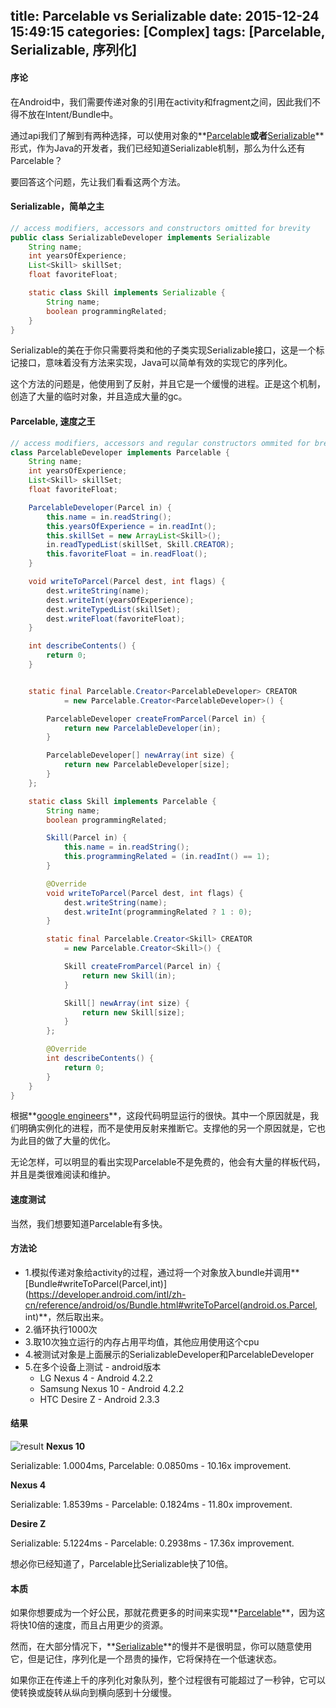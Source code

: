 title: Parcelable vs Serializable
date: 2015-12-24 15:49:15
categories: [Complex]
tags: [Parcelable, Serializable, 序列化]
---

#### 序论
在Android中，我们需要传递对象的引用在activity和fragment之间，因此我们不得不放在Intent/Bundle中。

通过api我们了解到有两种选择，可以使用对象的**[Parcelable][1]**或者**[Serializable][2]**形式，作为Java的开发者，我们已经知道Serializable机制，那么为什么还有Parcelable？

要回答这个问题，先让我们看看这两个方法。
#### **Serializable**，简单之主

``` java
// access modifiers, accessors and constructors omitted for brevity
public class SerializableDeveloper implements Serializable
    String name;
    int yearsOfExperience;
    List<Skill> skillSet;
    float favoriteFloat;

    static class Skill implements Serializable {
        String name;
        boolean programmingRelated;
    }
}
```

Serializable的美在于你只需要将类和他的子类实现Serializable接口，这是一个标记接口，意味着没有方法来实现，Java可以简单有效的实现它的序列化。

这个方法的问题是，他使用到了反射，并且它是一个缓慢的进程。正是这个机制，创造了大量的临时对象，并且造成大量的gc。

#### **Parcelable**, 速度之王

``` java
// access modifiers, accessors and regular constructors ommited for brevity
class ParcelableDeveloper implements Parcelable {
    String name;
    int yearsOfExperience;
    List<Skill> skillSet;
    float favoriteFloat;

    ParcelableDeveloper(Parcel in) {
        this.name = in.readString();
        this.yearsOfExperience = in.readInt();
        this.skillSet = new ArrayList<Skill>();
        in.readTypedList(skillSet, Skill.CREATOR);
        this.favoriteFloat = in.readFloat();
    }

    void writeToParcel(Parcel dest, int flags) {
        dest.writeString(name);
        dest.writeInt(yearsOfExperience);
        dest.writeTypedList(skillSet);
        dest.writeFloat(favoriteFloat);
    }

    int describeContents() {
        return 0;
    }


    static final Parcelable.Creator<ParcelableDeveloper> CREATOR
            = new Parcelable.Creator<ParcelableDeveloper>() {

        ParcelableDeveloper createFromParcel(Parcel in) {
            return new ParcelableDeveloper(in);
        }

        ParcelableDeveloper[] newArray(int size) {
            return new ParcelableDeveloper[size];
        }
    };

    static class Skill implements Parcelable {
        String name;
        boolean programmingRelated;

        Skill(Parcel in) {
            this.name = in.readString();
            this.programmingRelated = (in.readInt() == 1);
        }

        @Override
        void writeToParcel(Parcel dest, int flags) {
            dest.writeString(name);
            dest.writeInt(programmingRelated ? 1 : 0);
        }

        static final Parcelable.Creator<Skill> CREATOR
            = new Parcelable.Creator<Skill>() {

            Skill createFromParcel(Parcel in) {
                return new Skill(in);
            }

            Skill[] newArray(int size) {
                return new Skill[size];
            }
        };

        @Override
        int describeContents() {
            return 0;
        }
    }
}
```

根据**[google engineers][3]**，这段代码明显运行的很快。其中一个原因就是，我们明确实例化的进程，而不是使用反射来推断它。支撑他的另一个原因就是，它也为此目的做了大量的优化。

无论怎样，可以明显的看出实现Parcelable不是免费的，他会有大量的样板代码，并且是类很难阅读和维护。

#### 速度测试

当然，我们想要知道Parcelable有多快。

#### 方法论

- 1.模拟传递对象给activity的过程，通过将一个对象放入bundle并调用**[Bundle#writeToParcel(Parcel,int)](https://developer.android.com/intl/zh-cn/reference/android/os/Bundle.html#writeToParcel(android.os.Parcel, int)**，然后取出来。
- 2.循环执行1000次
- 3.取10次独立运行的内存占用平均值，其他应用使用这个cpu
- 4.被测试对象是上面展示的SerializableDeveloper和ParcelableDeveloper
- 5.在多个设备上测试 - android版本
	- LG Nexus 4 - Android 4.2.2 
	- Samsung Nexus 10 - Android 4.2.2
	- HTC Desire Z - Android 2.3.3

#### 结果

![result](http://www.developerphil.com/assets/parcelable-vs-serializable-e1366334109758.png) 
**Nexus 10**

Serializable: 1.0004ms,  Parcelable: 0.0850ms - 10.16x improvement.

**Nexus 4**

Serializable: 1.8539ms - Parcelable: 0.1824ms - 11.80x improvement.

**Desire Z**

Serializable: 5.1224ms - Parcelable: 0.2938ms - 17.36x improvement.

想必你已经知道了，Parcelable比Serializable快了10倍。

#### 本质

 
如果你想要成为一个好公民，那就花费更多的时间来实现**[Parcelable][1]**，因为这将快10倍的速度，而且占用更少的资源。

然而，在大部分情况下，**[Serializable][2]**的慢并不是很明显，你可以随意使用它，但是记住，序列化是一个昂贵的操作，它将保持在一个低速状态。

如果你正在传递上千的序列化对象队列，整个过程很有可能超过了一秒钟，它可以使转换或旋转从纵向到横向感到十分缓慢。

 [1]: http://developer.android.com/intl/zh-cn/reference/android/os/Parcelable.html
 [2]: https://developer.android.com/intl/zh-cn/reference/java/io/Serializable.html
 [3]: http://stackoverflow.com/questions/3611843/is-using-serializable-in-android-bad/3612364#3612364